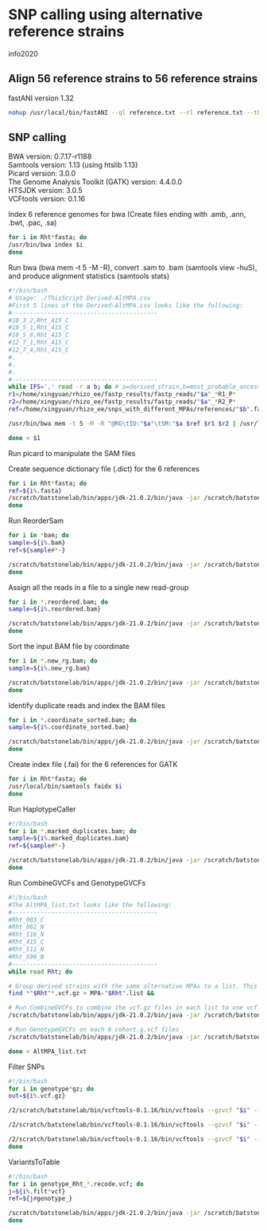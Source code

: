 # SNP calling using alternative reference strains

info2020

## Align 56 reference strains to 56 reference strains

fastANI version 1.32
```bash
nohup /usr/local/bin/fastANI --ql reference.txt --rl reference.txt --threads 5 --matrix -o ref_to_ref.txt &
```

## SNP calling
BWA version: 0.7.17-r1188 <br>
Samtools version: 1.13 (using htslib 1.13) <br>
Picard version: 3.0.0 <br>
The Genome Analysis Toolkit (GATK) version: 4.4.0.0 <br>
HTSJDK version: 3.0.5 <br>
VCFtools version: 0.1.16
 
Index 6 reference genomes for bwa (Create files ending with .amb, .ann, .bwt, .pac, .sa)
```bash
for i in Rht*fasta; do
/usr/bin/bwa index $i
done
```

Run bwa (bwa mem -t 5 -M -R), convert .sam to .bam (samtools view -huS), and produce alignment statistics (samtools stats)
```bash
#!/bin/bash
# Usage: ./ThisScript Derived-AltMPA.csv
#First 5 lines of the Derived-AltMPA.csv looks like the following:
#-----------------------------------------
#10_3_2,Rht_415_C
#10_5_1,Rht_415_C
#10_5_8,Rht_415_C
#12_7_1,Rht_415_C
#12_7_4,Rht_415_C
#.
#.
#.
#-----------------------------------------
while IFS=',' read -r a b; do # a=derived_strain,b=most_probable_ancestor
r1=/home/xingyuan/rhizo_ee/fastp_results/fastp_reads/"$a"_*R1_P*
r2=/home/xingyuan/rhizo_ee/fastp_results/fastp_reads/"$a"_*R2_P*
ref=/home/xingyuan/rhizo_ee/snps_with_different_MPAs/references/"$b".fasta

/usr/bin/bwa mem -t 5 -M -R "@RG\tID:"$a"\tSM:"$a $ref $r1 $r2 | /usr/local/bin/samtools view -huS -o $a-"$b".bam - 

done < $1
```

Run picard to manipulate the SAM files

Create sequence dictionary file (.dict) for the 6 references
```bash
for i in Rht*fasta; do
ref=${i%.fasta}
/scratch/batstonelab/bin/apps/jdk-21.0.2/bin/java -jar /scratch/batstonelab/bin/picard.jar CreateSequenceDictionary -R "$ref".fasta -O "$ref".dict
done
```

Run ReorderSam
```bash
for i in *bam; do
sample=${i%.bam}
ref=${sample#*-}

/scratch/batstonelab/bin/apps/jdk-21.0.2/bin/java -jar /scratch/batstonelab/bin/picard.jar ReorderSam -R /home/xingyuan/rhizo_ee/snps_with_different_MPAs/references/"$ref".fasta -I "$sample".bam -O "$sample".reordered.bam -SD /home/xingyuan/rhizo_ee/snps_with_different_MPAs/references/"$ref".dict
done
```

Assign all the reads in a file to a single new read-group
```bash
for i in *.reordered.bam; do
sample=${i%.reordered.bam}

/scratch/batstonelab/bin/apps/jdk-21.0.2/bin/java -jar /scratch/batstonelab/bin/picard.jar AddOrReplaceReadGroups -I "$sample".reordered.bam -O "$sample".new_rg.bam -ID "$sample" -LB rhizo_ee -PL Illumina -PU 1 -SM "$sample" 
done
```

Sort the input BAM file by coordinate
```bash
for i in *.new_rg.bam; do
sample=${i%.new_rg.bam}

/scratch/batstonelab/bin/apps/jdk-21.0.2/bin/java -jar /scratch/batstonelab/bin/picard.jar SortSam -I "$sample".new_rg.bam -O "$sample".coordinate_sorted.bam -SO coordinate
done
```

Identify duplicate reads and index the BAM files
```bash
for i in *.coordinate_sorted.bam; do
sample=${i%.coordinate_sorted.bam}

/scratch/batstonelab/bin/apps/jdk-21.0.2/bin/java -jar /scratch/batstonelab/bin/picard.jar MarkDuplicates -I "$sample".coordinate_sorted.bam -O "$sample".marked_duplicates.bam -M "$sample".marked_dup_metrics.txt && /scratch/batstonelab/bin/apps/jdk-21.0.2/bin/java -jar /scratch/batstonelab/bin/picard.jar BuildBamIndex -I "$sample".marked_duplicates.bam
done
```

Create index file (.fai) for the 6 references for GATK
```bash
for i in Rht*fasta; do
/usr/local/bin/samtools faidx $i
done
```

Run HaplotypeCaller
```bash
#!/bin/bash
for i in *.marked_duplicates.bam; do
sample=${i%.marked_duplicates.bam}
ref=${sample#*-}

/scratch/batstonelab/bin/apps/jdk-21.0.2/bin/java -jar /scratch/batstonelab/bin/gatk-4.4.0.0/gatk-package-4.4.0.0-local.jar HaplotypeCaller -R /home/xingyuan/rhizo_ee/snps_with_different_MPAs/references/"$ref".fasta -I "$i" --dont-use-soft-clipped-bases TRUE -ploidy 1 -O "$sample".g.vcf.gz -ERC GVCF
done
```

Run CombineGVCFs and GenotypeGVCFs
```bash
#!/bin/bash
#The AltMPA_list.txt looks like the following:
#-----------------------------------------
#Rht_003_C
#Rht_061_N
#Rht_116_N
#Rht_415_C
#Rht_511_N
#Rht_596_N
#-----------------------------------------
while read Rht; do

# Group derived strains with the same alternative MPAs to a list. This should create 6 lists.
find *"$Rht"*.vcf.gz > MPA-"$Rht".list &&

# Run CombineGVCFs to combine the vcf.gz files in each list to one vcf.gz file. This should create 6 cohort.g.vcf.gz files.
/scratch/batstonelab/bin/apps/jdk-21.0.2/bin/java -jar /scratch/batstonelab/bin/gatk-4.4.0.0/gatk-package-4.4.0.0-local.jar CombineGVCFs -R /home/xingyuan/rhizo_ee/snps_with_different_MPAs/references/"$Rht".fasta --variant MPA-"$Rht".list -O "$Rht".cohort.g.vcf.gz &&

# Run GenotypeGVCFs on each 6 cohort.g.vcf files
/scratch/batstonelab/bin/apps/jdk-21.0.2/bin/java -jar /scratch/batstonelab/bin/gatk-4.4.0.0/gatk-package-4.4.0.0-local.jar GenotypeGVCFs -R /home/xingyuan/rhizo_ee/snps_with_different_MPAs/references/"$Rht".fasta -V "$Rht".cohort.g.vcf.gz -ploidy 1 -O genotype_"$Rht".vcf.gz -stand-call-conf 30

done < AltMPA_list.txt
```

Filter SNPs
```bash
#!/bin/bash
for i in genotype*gz; do
out=${i%.vcf.gz}

/2/scratch/batstonelab/bin/vcftools-0.1.16/bin/vcftools --gzvcf "$i" --min-meanDP 20 --max-meanDP 150 --minQ 30 --max-missing 0.9 --min-alleles 2 --max-alleles 2 --recode --recode-INFO-all --out "$out".filt1

/2/scratch/batstonelab/bin/vcftools-0.1.16/bin/vcftools --gzvcf "$i" --min-meanDP 20 --max-meanDP 200 --minQ 30 --max-missing 0.9 --min-alleles 2 --max-alleles 2 --recode --recode-INFO-all --out "$out".filt2

/2/scratch/batstonelab/bin/vcftools-0.1.16/bin/vcftools --gzvcf "$i" --min-meanDP 20 --max-meanDP 250 --minQ 30 --max-missing 0.9 --min-alleles 2 --max-alleles 2 --recode --recode-INFO-all --out "$out".filt3
done
```

VariantsToTable
```bash
#!/bin/bash
for i in genotype_Rht_*.recode.vcf; do
j=${i%.filt*vcf}
ref=${j#genotype_}

/scratch/batstonelab/bin/apps/jdk-21.0.2/bin/java -jar /scratch/batstonelab/bin/gatk-4.4.0.0/gatk-package-4.4.0.0-local.jar VariantsToTable -V "$i" -R /home/xingyuan/rhizo_ee/snps_with_different_MPAs/references/"$ref".fasta -F CHROM -F POS -F REF -F ALT -F QUAL -F AF -F ANN -F DP -GF GT -O "$i".table
done
```




